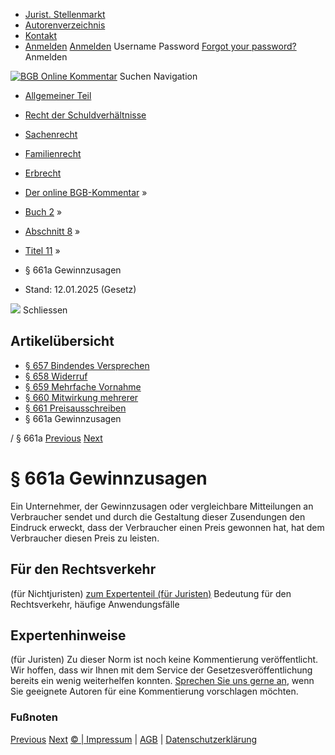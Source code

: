   * [Jurist. Stellenmarkt](https://bgb.kommentar.de/Buch-2/Abschnitt-8/Titel-11/</job-board> "Jurist. Stellenmarkt")
  * [Autorenverzeichnis](https://bgb.kommentar.de/Buch-2/Abschnitt-8/Titel-11/</Autorenverzeichnis> "Autorenverzeichnis")
  * [Kontakt](https://bgb.kommentar.de/Buch-2/Abschnitt-8/Titel-11/</Kontakt>)
  * [Anmelden](https://bgb.kommentar.de/Buch-2/Abschnitt-8/Titel-11/<#login> "show login form") [Anmelden](https://bgb.kommentar.de/Buch-2/Abschnitt-8/Titel-11/<#> "hide login form") Username Password
[Forgot your password?](https://bgb.kommentar.de/Buch-2/Abschnitt-8/Titel-11/</user/forgotpassword>) Anmelden 


[![BGB Online Kommentar](https://bgb.kommentar.de/extension/bgb/design/bgb/images/logo.png)](https://bgb.kommentar.de/Buch-2/Abschnitt-8/Titel-11/</> "BGB Online Kommentar")
Suchen
Navigation
  * [Allgemeiner Teil](https://bgb.kommentar.de/Buch-2/Abschnitt-8/Titel-11/</Buch-1>)
  * [Recht der Schuldverhältnisse](https://bgb.kommentar.de/Buch-2/Abschnitt-8/Titel-11/</Buch-2>)
  * [Sachenrecht](https://bgb.kommentar.de/Buch-2/Abschnitt-8/Titel-11/</Buch-3>)
  * [Familienrecht](https://bgb.kommentar.de/Buch-2/Abschnitt-8/Titel-11/</Buch-4>)
  * [Erbrecht](https://bgb.kommentar.de/Buch-2/Abschnitt-8/Titel-11/</Buch-5>)


  * [Der online BGB-Kommentar](https://bgb.kommentar.de/Buch-2/Abschnitt-8/Titel-11/</>) »
  * [Buch 2](https://bgb.kommentar.de/Buch-2/Abschnitt-8/Titel-11/</Buch-2>) »
  * [Abschnitt 8](https://bgb.kommentar.de/Buch-2/Abschnitt-8/Titel-11/</Buch-2/Abschnitt-8>) »
  * [Titel 11](https://bgb.kommentar.de/Buch-2/Abschnitt-8/Titel-11/</Buch-2/Abschnitt-8/Titel-11>) »
  * § 661a Gewinnzusagen 
  * Stand: 12.01.2025 (Gesetz) 


![](https://vg01.met.vgwort.de/na/1c9909529ead4f509072c06d9081a7d5)
Schliessen 
## Artikelübersicht
  * [ § 657 Bindendes Versprechen ](https://bgb.kommentar.de/Buch-2/Abschnitt-8/Titel-11/</Buch-2/Abschnitt-8/Titel-11/Bindendes-Versprechen>)
  * [ § 658 Widerruf ](https://bgb.kommentar.de/Buch-2/Abschnitt-8/Titel-11/</Buch-2/Abschnitt-8/Titel-11/Widerruf>)
  * [ § 659 Mehrfache Vornahme ](https://bgb.kommentar.de/Buch-2/Abschnitt-8/Titel-11/</Buch-2/Abschnitt-8/Titel-11/Mehrfache-Vornahme>)
  * [ § 660 Mitwirkung mehrerer ](https://bgb.kommentar.de/Buch-2/Abschnitt-8/Titel-11/</Buch-2/Abschnitt-8/Titel-11/Mitwirkung-mehrerer>)
  * [ § 661 Preisausschreiben ](https://bgb.kommentar.de/Buch-2/Abschnitt-8/Titel-11/</Buch-2/Abschnitt-8/Titel-11/Preisausschreiben>)
  * § 661a Gewinnzusagen 


/ § 661a 
[Previous](https://bgb.kommentar.de/Buch-2/Abschnitt-8/Titel-11/</Buch-2/Abschnitt-8/Titel-11/Preisausschreiben> "§ 661 Preisausschreiben") [Next](https://bgb.kommentar.de/Buch-2/Abschnitt-8/Titel-11/</Buch-2/Abschnitt-8/Titel-12/Untertitel-1/Vertragstypische-Pflichten-beim-Auftrag> "§ 662 Vertragstypische Pflichten beim Auftrag")
# § 661a Gewinnzusagen
Ein Unternehmer, der Gewinnzusagen oder vergleichbare Mitteilungen an Verbraucher sendet und durch die Gestaltung dieser Zusendungen den Eindruck erweckt, dass der Verbraucher einen Preis gewonnen hat, hat dem Verbraucher diesen Preis zu leisten.
## Für den Rechtsverkehr 
(für Nichtjuristen)
[zum Expertenteil (für Juristen)](https://bgb.kommentar.de/Buch-2/Abschnitt-8/Titel-11/<#expertenhinweise>)
Bedeutung für den Rechtsverkehr, häufige Anwendungsfälle
## Expertenhinweise
(für Juristen)
Zu dieser Norm ist noch keine Kommentierung veröffentlicht. Wir hoffen, dass wir Ihnen mit dem Service der Gesetzesveröffentlichung bereits ein wenig weiterhelfen konnten. [Sprechen Sie uns gerne an](https://bgb.kommentar.de/Buch-2/Abschnitt-8/Titel-11/</Kontakt>), wenn Sie geeignete Autoren für eine Kommentierung vorschlagen möchten. 
### Fußnoten
[Previous](https://bgb.kommentar.de/Buch-2/Abschnitt-8/Titel-11/</Buch-2/Abschnitt-8/Titel-11/Preisausschreiben> "§ 661 Preisausschreiben") [Next](https://bgb.kommentar.de/Buch-2/Abschnitt-8/Titel-11/</Buch-2/Abschnitt-8/Titel-12/Untertitel-1/Vertragstypische-Pflichten-beim-Auftrag> "§ 662 Vertragstypische Pflichten beim Auftrag")
[© | Impressum](https://bgb.kommentar.de/Buch-2/Abschnitt-8/Titel-11/</Kontakt>) | [AGB](https://bgb.kommentar.de/Buch-2/Abschnitt-8/Titel-11/</AGB>) | [Datenschutzerklärung](https://bgb.kommentar.de/Buch-2/Abschnitt-8/Titel-11/</Datenschutzerklaerung-fuer-Leser>)
